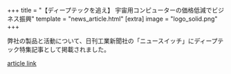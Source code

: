 +++
title = "【ディープテックを追え】 宇宙用コンピューターの価格低減でビジネス振興"
template = "news_article.html"
[extra]
image = "logo_solid.png"
+++

弊社の製品と活動について、日刊工業新聞社の「ニュースイッチ」にディープテック特集記事として掲載されました。

[article link](https://newswitch.jp/p/31131)
